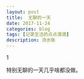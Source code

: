 ```yaml
---
layout: post
title:  无聊的一天
date: 2017-11-24
categories: blog
tags: [记录生活的点点滴滴]
description: 流水账
---
```


1 

特别无聊的一天几乎啥都没做。
